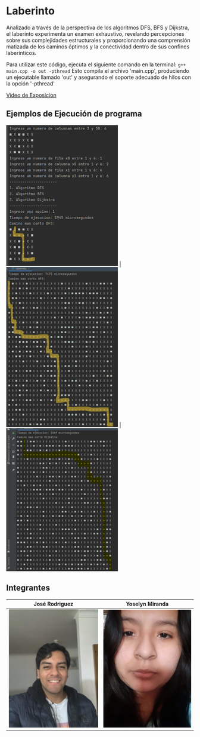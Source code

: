 # Laberinto
Analizado a través de la perspectiva de los algoritmos DFS, BFS y Dijkstra, el laberinto experimenta un examen exhaustivo, revelando percepciones sobre sus complejidades estructurales y proporcionando una comprensión matizada de los caminos óptimos y la conectividad dentro de sus confines laberínticos.

Para utilizar este código, ejecuta el siguiente comando en la terminal:
`g++ main.cpp -o out -pthread`
Esto compila el archivo 'main.cpp', produciendo un ejecutable llamado 'out' y asegurando el soporte adecuado de hilos con la opción '-pthread'  

[Video de Exposicion](https://www.youtube.com/watch?v=QsVg6Gwcgsk&ab_channel=Jos%C3%A9AlonsoRodr%C3%ADguezMoscoso)  

## Ejemplos de Ejecución de programa
<img src="ejemplo1.png" alt="Ejemplo DFS" width="300"/> | <img src="ejemplo2.png" alt="Ejemplo BFS" width="300"/> | <img src="ejemplo3.png" alt="Ejemplo Dijkstra" width="300"/>



## Integrantes
| José Rodriguez                                    | Yoselyn Miranda                                  |
| --------------------------------------------------| -------------------------------------------------|
| <img src="jose.jpg" alt="Ejemplo" width="300" />  | <img src="jos.jpg" alt="Ejemplo" width="300" /> |
